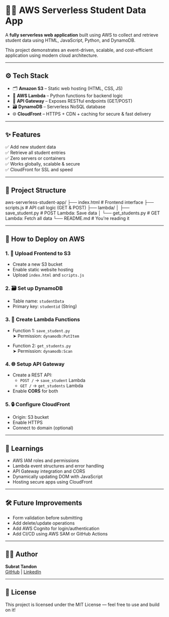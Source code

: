 # 🧑‍🎓 AWS Serverless Student Data App

A **fully serverless web application** built using AWS to collect and retrieve student data using HTML, JavaScript, Python, and DynamoDB.

This project demonstrates an event-driven, scalable, and cost-efficient application using modern cloud architecture.

---

## ⚙️ Tech Stack

- 🗂️ **Amazon S3** – Static web hosting (HTML, CSS, JS)
- 🐍 **AWS Lambda** – Python functions for backend logic
- 🔁 **API Gateway** – Exposes RESTful endpoints (GET/POST)
- 🗃️ **DynamoDB** – Serverless NoSQL database
- 🌐 **CloudFront** – HTTPS + CDN + caching for secure & fast delivery

---

## ✨ Features

✅ Add new student data  
✅ Retrieve all student entries  
✅ Zero servers or containers  
✅ Works globally, scalable & secure  
✅ CloudFront for SSL and speed  

---

## 📁 Project Structure

aws-serverless-student-app/
├── index.html # Frontend interface
├── scripts.js # API call logic (GET & POST)
├── lambda/
│ ├── save_student.py # POST Lambda: Save data
│ └── get_students.py # GET Lambda: Fetch all data
└── README.md # You're reading it



---

## 🚀 How to Deploy on AWS

### 1. 🎨 Upload Frontend to S3
- Create a new S3 bucket
- Enable static website hosting
- Upload `index.html` and `scripts.js`

### 2. 🗃️ Set up DynamoDB
- Table name: `studentData`
- Primary key: `studentid` (String)

### 3. 🐍 Create Lambda Functions
- Function 1: `save_student.py`  
  ➤ Permission: `dynamodb:PutItem`
  
- Function 2: `get_students.py`  
  ➤ Permission: `dynamodb:Scan`

### 4. 🌐 Setup API Gateway
- Create a REST API:
  - `POST /` → `save_student` Lambda
  - `GET /` → `get_students` Lambda
- Enable **CORS** for both

### 5. 🔒 Configure CloudFront
- Origin: S3 bucket
- Enable HTTPS
- Connect to domain (optional)

---

## 🧠 Learnings

- AWS IAM roles and permissions
- Lambda event structures and error handling
- API Gateway integration and CORS
- Dynamically updating DOM with JavaScript
- Hosting secure apps using CloudFront

---

## 🛠️ Future Improvements

- Form validation before submitting
- Add delete/update operations
- Add AWS Cognito for login/authentication
- Add CI/CD using AWS SAM or GitHub Actions

---

## 🧑‍💻 Author

**Subrat Tandon**  
[GitHub](https://github.com/subrattandon) | [LinkedIn](https://linkedin.com/in/your-profile)

---

## 📜 License

This project is licensed under the MIT License — feel free to use and build on it!

